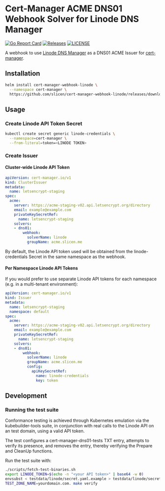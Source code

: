 # Cert-Manager ACME DNS01 Webhook Solver for Linode DNS Manager

[![Go Report Card](https://goreportcard.com/badge/github.com/slicen/cert-manager-webhook-linode)](https://goreportcard.com/report/github.com/slicen/cert-manager-webhook-linode)
[![Releases](https://img.shields.io/github/v/release/slicen/cert-manager-webhook-linode?include_prereleases)](https://github.com/slicen/cert-manager-webhook-linode/releases)
[![LICENSE](https://img.shields.io/github/license/slicen/cert-manager-webhook-linode)](https://github.com/slicen/cert-manager-webhook-linode/blob/master/LICENSE)

A webhook to use [Linode DNS
Manager](https://www.linode.com/docs/platform/manager/dns-manager) as a DNS01
ACME Issuer for [cert-manager](https://github.com/jetstack/cert-manager).

## Installation

```bash
helm install cert-manager-webhook-linode \
  --namespace cert-manager \
  https://github.com/slicen/cert-manager-webhook-linode/releases/download/v0.2.0/cert-manager-webhook-linode-v0.2.0.tgz
```

## Usage

### Create Linode API Token Secret

```bash
kubectl create secret generic linode-credentials \
  --namespace=cert-manager \
  --from-literal=token=<LINODE TOKEN>
```

### Create Issuer

#### Cluster-wide Linode API Token

```yaml
apiVersion: cert-manager.io/v1
kind: ClusterIssuer
metadata:
  name: letsencrypt-staging
spec:
  acme:
    server: https://acme-staging-v02.api.letsencrypt.org/directory
    email: example@example.com
    privateKeySecretRef:
      name: letsencrypt-staging
    solvers:
    - dns01:
        webhook:
          solverName: linode
          groupName: acme.slicen.me
```

By default, the Linode API token used will be obtained from the
linode-credentials Secret in the same namespace as the webhook.


#### Per Namespace Linode API Tokens

If you would prefer to use separate Linode API tokens for each namespace (e.g.
in a multi-tenant environment):

```yaml
apiVersion: cert-manager.io/v1
kind: Issuer
metadata:
  name: letsencrypt-staging
  namespace: default
spec:
  acme:
    server: https://acme-staging-v02.api.letsencrypt.org/directory
    email: example@example.com
    privateKeySecretRef:
      name: letsencrypt-staging
    solvers:
    - dns01:
        webhook:
          solverName: linode
          groupName: acme.slicen.me
          config:
            apiKeySecretRef:
              name: linode-credentials
              key: token
```

## Development

### Running the test suite

Conformance testing is achieved through Kubernetes emulation via the
kubebuilder-tools suite, in conjunction with real calls to the Linode API on an
test domain, using a valid API token.

The test configures a cert-manager-dns01-tests TXT entry, attempts to verify its
presence, and removes the entry, thereby verifying the Prepare and CleanUp
functions.

Run the test suite with:

```bash
./scripts/fetch-test-binaries.sh
export LINODE_TOKEN=$(echo -n "<your API token>" | base64 -w 0)
envsubst < testdata/linode/secret.yaml.example > testdata/linode/secret.yaml
TEST_ZONE_NAME=yourdomain.com. make verify
```
